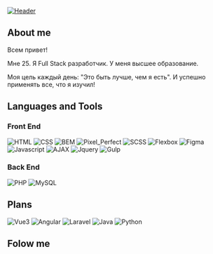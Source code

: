 [![Header](https://github.com/pmkStudio/pmkStudio/blob/main/assets/banner.png)](https://t.me/pmkStudio)

## About me
Всем привет! 

Мне 25. 
Я Full Stack разработчик. 
У меня высшее образование. 

Моя цель каждый день:  "Это быть лучше, чем я есть". И успешно применять все, что я изучил!


## Languages and Tools

### Front End
![HTML](https://img.shields.io/badge/HTML-3b0056?style=for-the-badge&logo=HTML5&logoColor=5c88cb)
![CSS](https://img.shields.io/badge/CSS-3b0056?style=for-the-badge&logo=CSS3)
![BEM](https://img.shields.io/badge/BEM-3b0056?style=for-the-badge&logo=BEM&logoColor=4a8414)
![Pixel_Perfect](https://img.shields.io/badge/Pixel_Perfect-3b0056?style=for-the-badge&logo=&logoColor=4a8414)
![SCSS](https://img.shields.io/badge/SCSS-3b0056?style=for-the-badge&logo=Sass&logoColor=d93a3a)
![Flexbox](https://img.shields.io/badge/Flexbox-3b0056?style=for-the-badge&logo=FLEXBOX&logoColor=dad535)
![Figma](https://img.shields.io/badge/Figma-3b0056?style=for-the-badge&logo=Figma&logoColor=35d2da)
![Javascript](https://img.shields.io/badge/Javascript-3b0056?style=for-the-badge&logo=Javascript&logoColor=dad535)
![AJAX](https://img.shields.io/badge/AJAX-3b0056?style=for-the-badge&logo=AJAX&logoColor=da3561)
![Jquery](https://img.shields.io/badge/Jquery-3b0056?style=for-the-badge&logo=Jquery&logoColor=da3561)
![Gulp](https://img.shields.io/badge/Gulp-3b0056?style=for-the-badge&logo=Gulp&logoColor=43da35)

### Back End
![PHP](https://img.shields.io/badge/PHP-3b0056?style=for-the-badge&logo=PHP&logoColor=da35da)
![MySQL](https://img.shields.io/badge/MySQL-3b0056?style=for-the-badge&logo=MySQL&logoColor=43da35)

## Plans
![Vue3](https://img.shields.io/badge/Vue_3-3b0056?style=for-the-badge&logo=V&logoColor=5c88cb)
![Angular](https://img.shields.io/badge/Angular-3b0056?style=for-the-badge&logo=Angular)
![Laravel](https://img.shields.io/badge/Laravel-3b0056?style=for-the-badge&logo=Laravel)
![Java](https://img.shields.io/badge/Java-3b0056?style=for-the-badge)
![Python](https://img.shields.io/badge/Python-3b0056?style=for-the-badge&logo=Python)
## Folow me